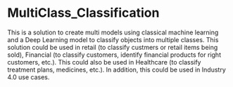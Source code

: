 # MultiClass_Classification
This is a solution to create multi models using classical machine learning and a Deep Learning model to classify objects into multiple classes. This solution could be used in retail (to classify custmers or retail items being sold), Financial (to classify customers, identify financial products for right customers, etc.). This could also be used in Healthcare (to classify treatment plans, medicines, etc.). In addition, this could be used in Industry 4.0 use cases.
